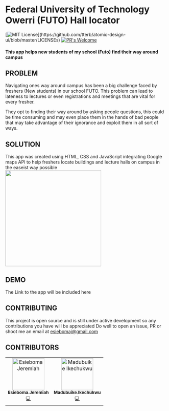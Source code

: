 # Federal University of Technology Owerri (FUTO) Hall locator
[![MIT License](https://img.shields.io/apm/l/atomic-design-ui.svg?)](https://github.com/tterb/atomic-design-ui/blob/master/LICENSEs)
[![PR's Welcome](https://img.shields.io/badge/PRs-welcome-brightgreen.svg?style=flat)](http://makeapullrequest.com)
#### This app helps new students of my school (Futo) find their way around campus

## PROBLEM
Navigating ones way around campus has been a big challenge faced by freshers (New students) in our school FUTO.
This problem can lead to lateness to lectures or even registrations and meetings that are vital for every fresher.

They opt to finding their way around by asking people questions, this could be time consuming and may even place them in the hands of bad people that may take advantage of their ignorance and exploit them in all sort of ways.

## SOLUTION
This app was created using HTML, CSS and JavaScript integrating Google maps API to help freshers locate buildings and lecture halls on campus in the easeist way possible
<br>
<img height=300px src='https://user-images.githubusercontent.com/57163971/90418240-c5750a00-e0ac-11ea-9165-4cb27f8fe710.png'>

## DEMO
The Link to the app will be included here 

## CONTRIBUTING
This project is open source and is still under active development so any contributions you have will be appreciated
Do well to open an issue, PR or shoot me an email at esiebomaj@gmail.com


## CONTRIBUTORS

<table>
  <tr>
<td align="center"><a href="https://esiebomaj.github.io"><img src="https://avatars2.githubusercontent.com/u/57163971?s=460&u=e358bb013fcd8ebb0c0ec3000b8d47bad6a5c789&v=4" width="100px;" alt="Esieboma Jeremiah"/><br /><sub><b>Esieboma Jeremiah</b></sub></a><br /><a title="Code">💻</a></td>
    
<td align="center"><a href="https://iykelistic.github.io/"><img src="https://avatars0.githubusercontent.com/u/40811429?s=460&u=630c7699340a5478acdbd9f80c3b43ea6310d16b&v=4" width="100px;" alt="Madubuike Ikechukwu"/><br /><sub><b>Madubuike Ikechukwu</b></sub></a><br /><a title="Code">💻</a></td>
</tr>
<table/>
